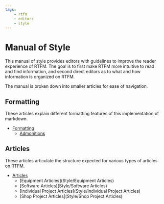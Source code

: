 ```yaml
---
tags:
    - rtfm
    - editors
    - style
---
```


# Manual of Style
This manual of style provides editors with guidelines to improve the reader experience of RTFM.
The goal is to first make RTFM more intuitive to read and find information,
and second direct editors as to what and how information is organized on RTFM.

The manual is broken down into smaller articles for ease of navigation.
## Formatting
These articles explain different formatting features of this implementation of markdown.

* [Formatting](Style/Formatting)
    * [Admonitions](Style/Admonitions)

## Articles
These articles articulate the structure expected for various types of articles on RTFM.

* [Articles](Style/Articles)
    * [Equipment Articles](Style/Equipment Articles)
    * [Software Articles](Style/Software Articles)
    * [Individual Project Articles](Style/Individual Project Articles)
    * [Shop Project Articles](Style/Shop Project Articles)
